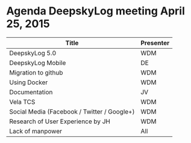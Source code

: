 # Agenda DeepskyLog meeting April 25, 2015

| Title | Presenter |
| ----- | --------- |
| DeepskyLog 5.0 | WDM |
| DeepskyLog Mobile	| DE |
| Migration to github | WDM |
| Using Docker | WDM |
| Documentation | JV |
| Vela TCS | WDM |	
| Social Media (Facebook / Twitter / Google+) | WDM |
| Research of User Experience by JH | WDM |
| Lack of manpower | All |
